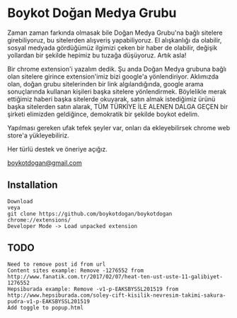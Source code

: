
Boykot Doğan Medya Grubu
=======

Zaman zaman farkında olmasak bile Doğan Medya Grubu'na bağlı sitelere girebiliyoruz, bu sitelerden alışveriş yapabiliyoruz. El alışkanlığı da olabilir, sosyal medyada gördüğümüz ilgimizi çeken bir haber de olabilir, değişik yollardan bir şekilde hepimiz bu tuzağa düşüyoruz. Artık asla!

Bir chrome extension'i yazalım dedik. Şu anda Doğan Medya grubuna bağlı olan sitelere girince extension'imiz bizi google'a yönlendiriyor. Aklımızda olan, doğan grubu sitelerinden bir link algılandığında, google arama sonuçlarında kullanan kişileri başka sitelere yönlendirmek. Böylelikle merak ettiğimiz haberi başka sitelerde okuyarak, satın almak istediğimiz ürünü başka sitelerden satın alarak, TÜM TÜRKİYE İLE ALENEN DALGA GEÇEN bir şirketi elimizden geldiğince, demokratik bir şekilde boykot edelim.

Yapılması gereken ufak tefek şeyler var, onları da ekleyebilirsek chrome web store'a yükleyebiliriz.

Her türlü destek ve öneriye açığız.

boykotdogan@gmail.com

Installation
------------
	Download 
	veya
    git clone https://github.com/boykotdogan/boykotdogan
    chrome://extensions/
    Developer Mode -> Load unpacked extension 

TODO 
------------
	Need to remove post id from url 
	Content sites example: Remove -1276552 from http://www.fanatik.com.tr/2017/02/07/heat-ten-ust-uste-11-galibiyet-1276552
	Hepsiburada example: Remove -v1-p-EAKSBYSSL201519 from http://www.hepsiburada.com/soley-cift-kisilik-nevresim-takimi-sakura-pudra-v1-p-EAKSBYSSL201519
	Add toggle to popup.html
